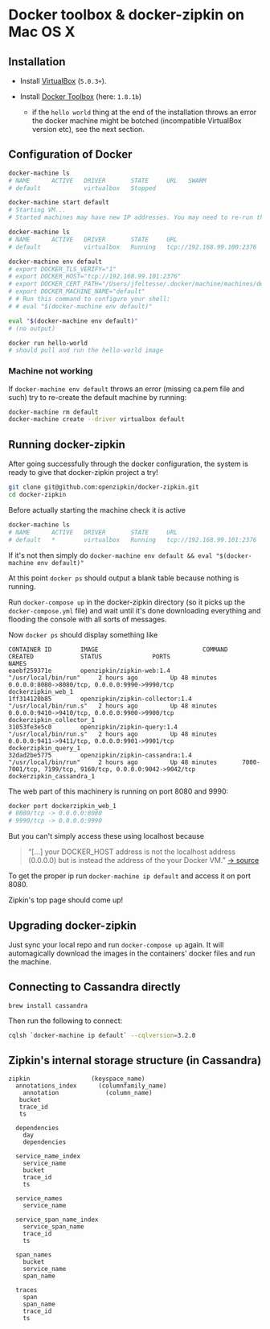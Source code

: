# Docker toolbox & docker-zipkin on Mac OS X

## Installation

* Install [VirtualBox](https://www.virtualbox.org/wiki/Downloads) (`5.0.3+`).

* Install [Docker Toolbox](https://www.docker.com/toolbox) (here: `1.8.1b`)
  * if the `hello world` thing at the end of the installation throws an error the docker machine might be botched (incompatible VirtualBox version etc), see the next section.

## Configuration of Docker

```sh
docker-machine ls
# NAME      ACTIVE   DRIVER       STATE     URL   SWARM
# default            virtualbox   Stopped

docker-machine start default
# Starting VM...
# Started machines may have new IP addresses. You may need to re-run the `docker-machine env` command.

docker-machine ls
# NAME      ACTIVE   DRIVER       STATE     URL                         SWARM
# default            virtualbox   Running   tcp://192.168.99.100:2376

docker-machine env default
# export DOCKER_TLS_VERIFY="1"
# export DOCKER_HOST="tcp://192.168.99.101:2376"
# export DOCKER_CERT_PATH="/Users/jfeltesse/.docker/machine/machines/default"
# export DOCKER_MACHINE_NAME="default"
# # Run this command to configure your shell:
# # eval "$(docker-machine env default)"

eval "$(docker-machine env default)"
# (no output)

docker run hello-world
# should pull and run the hello-world image
```

### Machine not working

If `docker-machine env default` throws an error (missing ca.pem file and such) try to re-create the default machine by running:

```sh
docker-machine rm default
docker-machine create --driver virtualbox default
```


## Running docker-zipkin

After going successfully through the docker configuration, the system is ready to give that docker-zipkin project a try!

```sh
git clone git@github.com:openzipkin/docker-zipkin.git
cd docker-zipkin
```

Before actually starting the machine check it is active

```sh
docker-machine ls
# NAME      ACTIVE   DRIVER       STATE     URL                         SWARM
# default   *        virtualbox   Running   tcp://192.168.99.101:2376
```

If it's not then simply do `docker-machine env default && eval "$(docker-machine env default)"`

At this point `docker ps` should output a blank table because nothing is running.

Run `docker-compose up` in the docker-zipkin directory (so it picks up the `docker-compose.yml` file) and wait until it's done downloading everything and flooding the console with all sorts of messages.

Now `docker ps` should display something like

```
CONTAINER ID        IMAGE                             COMMAND                  CREATED             STATUS              PORTS                                                       NAMES
eaebf259371e        openzipkin/zipkin-web:1.4         "/usr/local/bin/run"     2 hours ago         Up 48 minutes       0.0.0.0:8080->8080/tcp, 0.0.0.0:9990->9990/tcp              dockerzipkin_web_1
1ff314120b85        openzipkin/zipkin-collector:1.4   "/usr/local/bin/run.s"   2 hours ago         Up 48 minutes       0.0.0.0:9410->9410/tcp, 0.0.0.0:9900->9900/tcp              dockerzipkin_collector_1
31053fe3e5c0        openzipkin/zipkin-query:1.4       "/usr/local/bin/run.s"   2 hours ago         Up 48 minutes       0.0.0.0:9411->9411/tcp, 0.0.0.0:9901->9901/tcp              dockerzipkin_query_1
32dad2be5775        openzipkin/zipkin-cassandra:1.4   "/usr/local/bin/run"     2 hours ago         Up 48 minutes       7000-7001/tcp, 7199/tcp, 9160/tcp, 0.0.0.0:9042->9042/tcp   dockerzipkin_cassandra_1
```

The web part of this machinery is running on port 8080 and 9990:

```sh
docker port dockerzipkin_web_1
# 8080/tcp -> 0.0.0.0:8080
# 9990/tcp -> 0.0.0.0:9990
```

But you can't simply access these using localhost because
> “[...] your DOCKER_HOST address is not the localhost address (0.0.0.0) but is instead the address of the your Docker VM.” [→ source](http://docs.docker.com/installation/mac/#example-of-docker-on-mac-os-x)

To get the proper ip run `docker-machine ip default` and access it on port 8080.

Zipkin's top page should come up!

## Upgrading docker-zipkin

Just sync your local repo and run `docker-compose up` again.
It will automagically download the images in the containers' docker files and run the machine.

## Connecting to Cassandra directly

```
brew install cassandra
```

Then run the following to connect:

```sh
cqlsh `docker-machine ip default` --cqlversion=3.2.0
```

## Zipkin's internal storage structure (in Cassandra)

```
zipkin                 (keyspace_name)
  annotations_index      (columnfamily_name)
    annotation             (column_name)
   bucket
   trace_id
   ts

  dependencies
    day
    dependencies

  service_name_index
    service_name
    bucket
    trace_id
    ts

  service_names
    service_name

  service_span_name_index
    service_span_name
    trace_id
    ts

  span_names
    bucket
    service_name
    span_name

  traces
    span
    span_name
    trace_id
    ts
```
